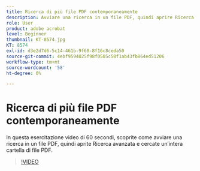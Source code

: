 ```yaml
---
title: Ricerca di più file PDF contemporaneamente
description: Avviare una ricerca in un file PDF, quindi aprire Ricerca avanzata e cercare un’intera cartella di file PDF
role: User
product: adobe acrobat
level: Beginner
thumbnail: KT-8574.jpg
KT: 8574
exl-id: d3e2d7d6-5c14-461b-9f68-8f16c8ceda50
source-git-commit: 4ebf9594025f98f0505c58f1ab43fb864ed51206
workflow-type: tm+mt
source-wordcount: '58'
ht-degree: 0%

---
```


# Ricerca di più file PDF contemporaneamente

In questa esercitazione video di 60 secondi, scoprite come avviare una ricerca in un file PDF, quindi aprite Ricerca avanzata e cercate un’intera cartella di file PDF.

>[!VIDEO](https://video.tv.adobe.com/v/336363?quality=12&learn=on&hidetitle=true)
